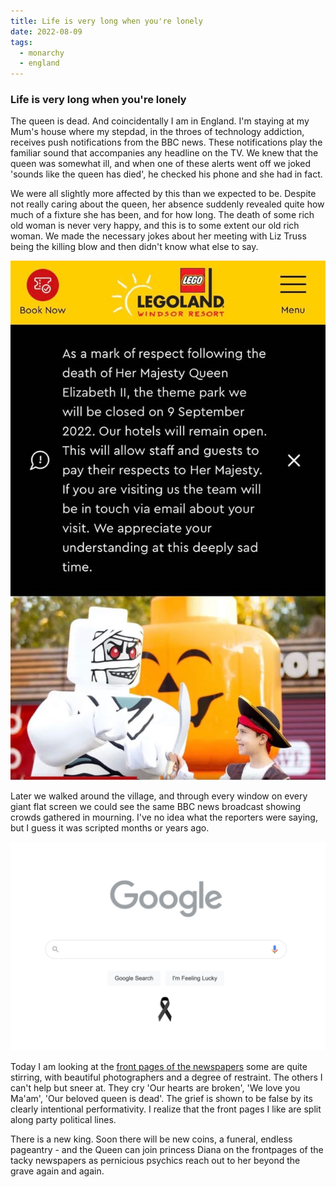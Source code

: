 ```yaml
---
title: Life is very long when you're lonely
date: 2022-08-09
tags:
  - monarchy
  - england
---
```



### Life is very long when you're lonely

The queen is dead. And coincidentally I am in England. I'm staying at my Mum's house where my stepdad, in the throes of technology addiction, receives push notifications from the BBC news. These notifications play the familiar sound that accompanies any headline on the TV. We knew that the queen was somewhat ill, and when one of these alerts went off we joked 'sounds like the queen has died', he checked his phone and she had in fact.

We were all slightly more affected by this than we expected to be. Despite not really caring about the queen, her absence suddenly revealed quite how much of a fixture she has been, and for how long. The death of some rich old woman is never very happy, and this is to some extent our old rich woman. We made the necessary jokes about her meeting with Liz Truss being the killing blow and then didn't know what else to say.

![](/queen-lego.jpeg)

Later we walked around the village, and through every window on every giant flat screen we could see the same BBC news broadcast showing crowds gathered in mourning. I've no idea what the reporters were saying, but I guess it was scripted months or years ago.

![](/queen-google.png)

Today I am looking at the [front pages of the newspapers](https://www.theguardian.com/uk-news/2022/sep/09/our-hearts-are-broken-how-the-uk-papers-reported-the-death-of-the-queen) some are quite stirring, with beautiful photographers and a degree of restraint. The others I can't help but sneer at. They cry 'Our hearts are broken', 'We love you Ma'am', 'Our beloved queen is dead'. The grief is shown to be false by its clearly intentional performativity. I realize that  the front pages I like are split along party political lines.

There is a new king. Soon there will be new coins, a funeral, endless pageantry - and the Queen can join princess Diana on the frontpages of the tacky newspapers as pernicious psychics reach out to her beyond the grave again and again. 

